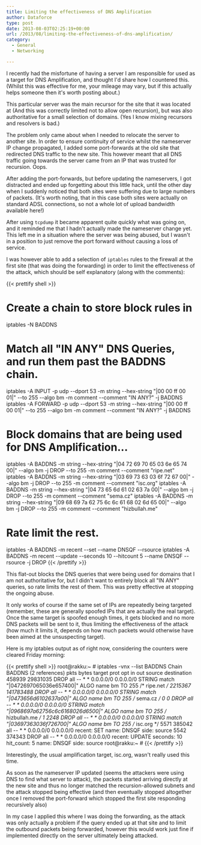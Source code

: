 ```yaml
---
title: Limiting the effectiveness of DNS Amplification
author: Dataforce
type: post
date: 2013-08-03T02:25:19+00:00
url: /2013/08/limiting-the-effectiveness-of-dns-amplification/
category:
  - General
  - Networking

---
```

I recently had the misfortune of having a server I am responsible for used as a target for DNS Amplification, and thought I'd share how I countered this. (Whilst this was effective for me, your mileage may vary, but if this actually helps someone then it's worth posting about.)

This particular server was the main recursor for the site that it was located at (And this was correctly limited not to allow open recursion), but was also authoritative for a small selection of domains. (Yes I know mixing recursors and resolvers is bad.)

The problem only came about when I needed to relocate the server to another site. In order to ensure continuity of service whilst the nameserver IP change propagated, I added some port-forwards at the old site that redirected DNS traffic to the new site. This however meant that all DNS traffic going towards the server came from an IP that was trusted for recursion. Oops.

After adding the port-forwards, but before updating the nameservers, I got distracted and ended up forgetting about this little hack, until the other day when I suddenly noticed that both sites were suffering due to large numbers of packets. (It's worth noting, that in this case both sites were actually on standard ADSL connections, so not a whole lot of upload bandwidth available here!)

After using `tcpdump` it became apparent quite quickly what was going on, and it reminded me that I hadn't actually made the nameserver change yet. This left me in a situation where the server was being abused, but I wasn't in a position to just remove the port forward without causing a loss of service.

I was however able to add a selection of `iptables` rules to the firewall at the first site (that was doing the forwarding) in order to limit the effectiveness of the attack, which should be self explanatory (along with the comments):

{{< prettify shell >}}
# Create a chain to store block rules in
iptables -N BADDNS

# Match all "IN ANY" DNS Queries, and run them past the BADDNS chain.
iptables -A INPUT -p udp --dport 53 -m string --hex-string "|00 00 ff 00 01|" --to 255 --algo bm -m comment --comment "IN ANY?" -j BADDNS
iptables -A FORWARD -p udp --dport 53 -m string --hex-string "|00 00 ff 00 01|" --to 255 --algo bm -m comment --comment "IN ANY?" -j BADDNS

# Block domains that are being used for DNS Amplification...
iptables -A BADDNS -m string --hex-string "|04 72 69 70 65 03 6e 65 74 00|" --algo bm -j DROP --to 255 -m comment --comment "ripe.net"
iptables -A BADDNS -m string --hex-string "|03 69 73 63 03 6f 72 67 00|" --algo bm -j DROP --to 255 -m comment --comment "isc.org"
iptables -A BADDNS -m string --hex-string "|04 73 65 6d 61 02 63 7a 00|" --algo bm -j DROP --to 255 -m comment --comment "sema.cz"
iptables -A BADDNS -m string --hex-string "|09 68 69 7a 62 75 6c 6c 61 68 02 6d 65 00|" --algo bm -j DROP --to 255 -m comment --comment "hizbullah.me"

# Rate limit the rest.
iptables -A BADDNS -m recent --set --name DNSQF --rsource
iptables -A BADDNS -m recent --update --seconds 10 --hitcount 5 --name DNSQF --rsource -j DROP
{{< /prettify >}}

This flat-out blocks the DNS queries that were being used for domains that I am not authoritative for, but I didn't want to entirely block all "IN ANY" queries, so rate limits the rest of them. This was pretty effective at stopping the ongoing abuse.

It only works of course if the same set of IPs are repeatedly being targeted (remember, these are generally spoofed IPs that are actually the real target). Once the same target is spoofed enough times, it gets blocked and no more DNS packets will be sent to it, thus limiting the effectiveness of the attack (how much it limits it, depends on how much packets would otherwise have been aimed at the unsuspecting target).

Here is my iptables output as of right now, considering the counters were cleared Friday morning:

{{< prettify shell >}}
root@rakku:~ # iptables -vnx --list BADDNS
Chain BADDNS (2 references)
    pkts      bytes target     prot opt in     out     source               destination
  458939 29831035 DROP       all  --  *      *       0.0.0.0/0            0.0.0.0/0           STRING match "|0472697065036e657400|" ALGO name bm TO 255 /* ripe.net */
 2215367 141783488 DROP       all  --  *      *       0.0.0.0/0            0.0.0.0/0           STRING match "|0473656d6102637a00|" ALGO name bm TO 255 /* sema.cz */
       0        0 DROP       all  --  *      *       0.0.0.0/0            0.0.0.0/0           STRING match "|0968697a62756c6c6168026d6500|" ALGO name bm TO 255 /* hizbullah.me */
       1     2248 DROP       all  --  *      *       0.0.0.0/0            0.0.0.0/0           STRING match "|03697363036f726700|" ALGO name bm TO 255 /* isc.org */
    5571   385042            all  --  *      *       0.0.0.0/0            0.0.0.0/0           recent: SET name: DNSQF side: source
    5542   374343 DROP       all  --  *      *       0.0.0.0/0            0.0.0.0/0           recent: UPDATE seconds: 10 hit_count: 5 name: DNSQF side: source
root@rakku:~ #
{{< /prettify >}}

Interestingly, the usual amplification target, isc.org, wasn't really used this time.

As soon as the nameserver IP updated (seems the attackers were using DNS to find what server to attack), the packets started arriving directly at the new site and thus no longer matched the recursion-allowed subnets and the attack stopped being effective (and then eventually stopped altogether once I removed the port-forward which stopped the first site responding recursively also)

In my case I applied this where I was doing the forwarding, as the attack was only actually a problem if the query ended up at that site and to limit the outbound packets being forwarded, however this would work just fine if implemented directly on the server ultimately being attacked.
